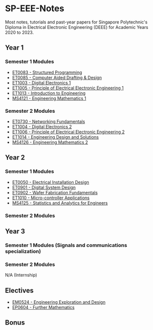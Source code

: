 # SP-EEE-Notes
Most notes, tutorials and past-year papers for Singapore Polytechnic's Diploma in Electrical Electronic Engineering (DEEE) for Academic Years 2020 to 2023.

## Year 1
### Semester 1 Modules
- [ET0083 - Structured Programming](SPROG)
- [ET0085 - Computer Aided Drafting & Design](CADD)
- [ET1003 - Digital Electronics 1](DE1)
- [ET1005 - Principle of Electrical Electronic Engineering 1](PEEE1)
- [ET1013 - Introduction to Engineering](IE)
- [MS4121 - Engineering Mathematics 1](EM1)

### Semester 2 Modules
- [ET0730 - Networking Fundamentals](NWF)
- [ET1004 - Digital Electronics 2](DE2)
- [ET1006 - Principle of Electrical Electronic Engineering 2](PEEE2)
- [ET1014 - Engineering Design and Solutions](N/A)
- [MS4126 - Engineering Mathematics 2](EM2)

## Year 2
### Semester 1 Modules
- [ET0050 - Electrical Installation Design](EID)
- [ET0901 - Digital System Design](DSD)
- [ET0902 - Wafer Fabrication Fundamentals](WFF)
- [ET1010 - Micro-controller Applications](MAPP)
- [MS4125 - Statistics and Analytics for Engineers](SAE)

### Semester 2 Modules

## Year 3
### Semester 1 Modules (Signals and communications specialization)

### Semester 2 Modules
N/A (Internship)

## Electives
- [EM0524 - Engineering Exploration and Design](EED)
- [EP0604 - Further Mathematics](FM)

## Bonus
